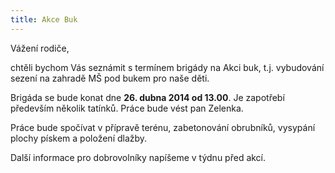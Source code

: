 ```yaml
---
title: Akce Buk
---
```

Vážení rodiče,

chtěli bychom Vás seznámit s termínem brigády na Akci buk, t.j. vybudování sezení na zahradě MŠ pod bukem pro naše děti.

Brigáda se bude konat dne <strong>26. dubna 2014 od 13.00</strong>. Je zapotřebí především několik tatínků. Práce bude vést pan Zelenka.

Práce bude spočívat v přípravě terénu, zabetonování obrubníků, vysypání plochy pískem a položení dlažby.

Další informace pro dobrovolníky napíšeme v týdnu před akcí.


